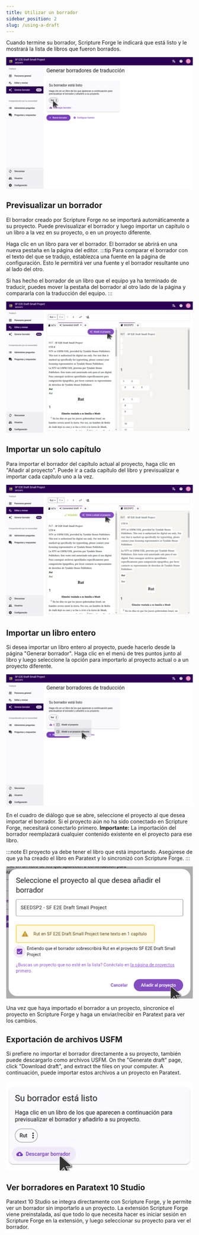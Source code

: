 ```yaml
---
title: Utilizar un borrador
sidebar_position: 2
slug: /using-a-draft
---
```


Cuando termine su borrador, Scripture Forge le indicará que está listo y le mostrará la lista de libros que fueron borrados.

![](./draft_complete.png)

## Previsualizar un borrador

El borrador creado por Scripture Forge no se importará automáticamente a su proyecto. Puede previsualizar el borrador y luego importar un capítulo o un libro a la vez en su proyecto, o en un proyecto diferente.

Haga clic en un libro para ver el borrador. El borrador se abrirá en una nueva pestaña en la página del editor.
:::tip
Para comparar el borrador con el texto del que se tradujo, establezca una fuente en la página de configuración. Esto le permitirá ver una fuente y el borrador resultante uno al lado del otro.

Si has hecho el borrador de un libro que el equipo ya ha terminado de traducir, puedes mover la pestaña del borrador al otro lado de la página y compararla con la traducción del equipo.
:::

![](./draft_preview.png)

## Importar un solo capítulo

Para importar el borrador del capítulo actual al proyecto, haga clic en "Añadir al proyecto". Puede ir a cada capítulo del libro y previsualizar e importar cada capítulo uno a la vez.

![](./chapter_imported.png)

## Importar un libro entero

Si desea importar un libro entero al proyecto, puede hacerlo desde la página "Generar borrador". Haga clic en el menú de tres puntos junto al libro y luego seleccione la opción para importarlo al proyecto actual o a un proyecto diferente.

![](./import_book.png)

En el cuadro de diálogo que se abre, seleccione el proyecto al que desea importar el borrador. Si el proyecto aún no ha sido conectado en Scripture Forge, necesitará conectarlo primero. **Importante:** La importación del borrador reemplazará cualquier contenido existente en el proyecto para ese libro.

:::note
El proyecto ya debe tener el libro que está importando. Asegúrese de que ya ha creado el libro en Paratext y lo sincronizó con Scripture Forge.
:::

![](./import_book_dialog.png)

Una vez que haya importado el borrador a un proyecto, sincronice el proyecto en Scripture Forge y haga un enviar/recibir en Paratext para ver los cambios.

## Exportación de archivos USFM

Si prefiere no importar el borrador directamente a su proyecto, también puede descargarlo como archivos USFM. On the "Generate draft" page, click "Download draft", and extract the files on your computer. A continuación, puede importar estos archivos a un proyecto en Paratext.

![](./download_usfm.png)

## Ver borradores en Paratext 10 Studio

Paratext 10 Studio se integra directamente con Scripture Forge, y le permite ver un borrador sin importarlo a un proyecto. La extensión Scripture Forge viene preinstalada, así que todo lo que necesita hacer es iniciar sesión en Scripture Forge en la extensión, y luego seleccionar su proyecto para ver el borrador.
